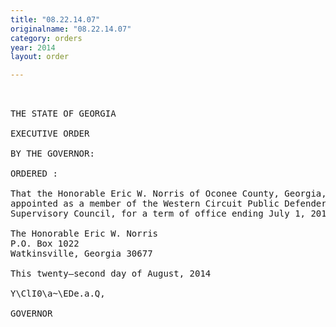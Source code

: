 ```yaml
---
title: "08.22.14.07"
originalname: "08.22.14.07"
category: orders
year: 2014
layout: order

---
```

<pre>
 

THE STATE OF GEORGIA

EXECUTIVE ORDER

BY THE GOVERNOR:

ORDERED :

That the Honorable Eric W. Norris of Oconee County, Georgia, is
appointed as a member of the Western Circuit Public Defender
Supervisory Council, for a term of office ending July 1, 2016.

The Honorable Eric W. Norris
P.O. Box 1022
Watkinsville, Georgia 30677

This twenty—second day of August, 2014

Y\ClI0\a~\EDe.a.Q,

GOVERNOR

</pre>
